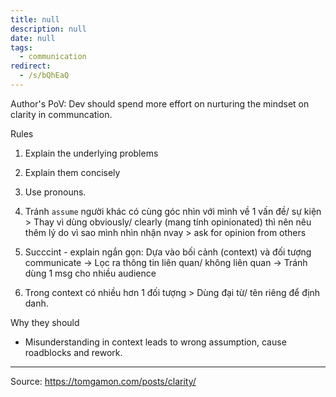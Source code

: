 ```yaml
---
title: null
description: null
date: null
tags:
  - communication
redirect:
  - /s/bQhEaQ
---
```


Author's PoV: Dev should spend more effort on nurturing the mindset on clarity in communcation.

Rules

1. Explain the underlying problems
2. Explain them concisely
3. Use pronouns.

4. Tránh `assume` người khác có cùng góc nhìn với mình về 1 vấn đề/ sự kiện > Thay vì dùng obviously/ clearly (mang tính opinionated) thì nên nêu thêm lý do vì sao mình nhìn nhận nvay > ask for opinion from others
5. Succcint - explain ngắn gọn: Dựa vào bối cảnh (context) và đối tượng communicate -> Lọc ra thông tin liên quan/ không liên quan -> Tránh dùng 1 msg cho nhiều audience
6. Trong context có nhiều hơn 1 đối tượng > Dùng đại từ/ tên riêng để định danh.

Why they should

- Misunderstanding in context leads to wrong assumption, cause roadblocks and rework.

---

Source:
https://tomgamon.com/posts/clarity/
